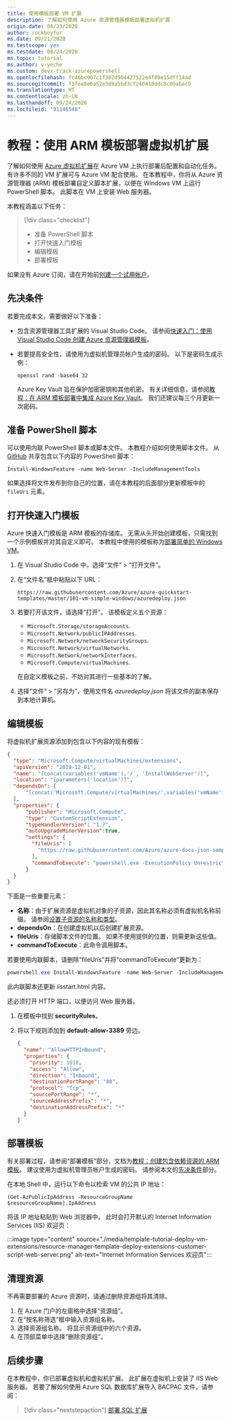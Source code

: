 ```yaml
---
title: 使用模板部署 VM 扩展
description: 了解如何使用 Azure 资源管理器模板部署虚拟机扩展
origin.date: 04/23/2020
author: rockboyfor
ms.date: 09/21/2020
ms.testscope: yes
ms.testdate: 08/24/2020
ms.topic: tutorial
ms.author: v-yeche
ms.custom: devx-track-azurepowershell
ms.openlocfilehash: fc46bc967c1f302d9b4427522e4f09e15dff14ad
ms.sourcegitcommit: f3fee8e6a52e3d8a5bd3cf240410ddc8c09abac9
ms.translationtype: HT
ms.contentlocale: zh-CN
ms.lasthandoff: 09/24/2020
ms.locfileid: "91146548"
---
```

<!-- Verify Successfully-->
# <a name="tutorial-deploy-virtual-machine-extensions-with-arm-templates"></a>教程：使用 ARM 模板部署虚拟机扩展

了解如何使用 [Azure 虚拟机扩展](../../virtual-machines/extensions/features-windows.md)在 Azure VM 上执行部署后配置和自动化任务。 有许多不同的 VM 扩展可与 Azure VM 配合使用。 在本教程中，你将从 Azure 资源管理器 (ARM) 模板部署自定义脚本扩展，以便在 Windows VM 上运行 PowerShell 脚本。  此脚本在 VM 上安装 Web 服务器。

本教程涵盖以下任务：

> [!div class="checklist"]
> * 准备 PowerShell 脚本
> * 打开快速入门模板
> * 编辑模板
> * 部署模板

如果没有 Azure 订阅，请在开始前[创建一个试用帐户](https://www.azure.cn/pricing/1rmb-trial/)。

## <a name="prerequisites"></a>先决条件

若要完成本文，需要做好以下准备：

* 包含资源管理器工具扩展的 Visual Studio Code。 请参阅[快速入门：使用 Visual Studio Code 创建 Azure 资源管理器模板](quickstart-create-templates-use-visual-studio-code.md)。
* 若要提高安全性，请使用为虚拟机管理员帐户生成的密码。 以下是密码生成示例：

    ```console
    openssl rand -base64 32
    ```

    Azure Key Vault 旨在保护加密密钥和其他机密。 有关详细信息，请参阅[教程：在 ARM 模板部署中集成 Azure Key Vault](./template-tutorial-use-key-vault.md)。 我们还建议每三个月更新一次密码。

## <a name="prepare-a-powershell-script"></a>准备 PowerShell 脚本

可以使用内联 PowerShell 脚本或脚本文件。  本教程介绍如何使用脚本文件。 从 [GitHub](https://raw.githubusercontent.com/Azure/azure-docs-json-samples/master/tutorial-vm-extension/installWebServer.ps1) 共享包含以下内容的 PowerShell 脚本：

```azurepowershell
Install-WindowsFeature -name Web-Server -IncludeManagementTools
```

如果选择将文件发布到你自己的位置，请在本教程的后面部分更新模板中的 `fileUri` 元素。

## <a name="open-a-quickstart-template"></a>打开快速入门模板

Azure 快速入门模板是 ARM 模板的存储库。 无需从头开始创建模板，只需找到一个示例模板并对其自定义即可。 本教程中使用的模板称为[部署简单的 Windows VM](https://github.com/Azure/azure-quickstart-templates/tree/master/101-vm-simple-windows/)。

1. 在 Visual Studio Code 中，选择“文件” > “打开文件”。 
1. 在“文件名”框中粘贴以下 URL：

    ```url
    https://raw.githubusercontent.com/Azure/azure-quickstart-templates/master/101-vm-simple-windows/azuredeploy.json
    ```

1. 若要打开该文件，请选择“打开”。
    该模板定义五个资源：

    * `Microsoft.Storage/storageAccounts`. 
    * `Microsoft.Network/publicIPAddresses`. 
    * `Microsoft.Network/networkSecurityGroups`.
    * `Microsoft.Network/virtualNetworks`. 
    * `Microsoft.Network/networkInterfaces`. 
    * `Microsoft.Compute/virtualMachines`. 
    
    <!--Not Available on [template reference](https://docs.microsoft.com/azure/templates/Microsoft.Storage/storageAccounts)-->
    <!--Not Available on [template reference](https://docs.microsoft.com/azure/templates/microsoft.network/publicipaddresses)-->
    <!--Not Available on [template reference](https://docs.microsoft.com/azure/templates/microsoft.network/networksecuritygroups).
    <!--Not Available on [template reference](https://docs.microsoft.com/azure/templates/microsoft.network/virtualnetworks)-->
    <!--Not Available on [template reference](https://docs.microsoft.com/azure/templates/microsoft.network/networkinterfaces)-->
    <!--Not Available on [template reference](https://docs.microsoft.com/azure/templates/microsoft.compute/virtualmachines)-->

     在自定义模板之前，不妨对其进行一些基本的了解。

1. 选择“文件” > “另存为”，使用文件名 *azuredeploy.json* 将该文件的副本保存到本地计算机。 

## <a name="edit-the-template"></a>编辑模板

将虚拟机扩展资源添加到包含以下内容的现有模板：

<!--MOONCAKE: CUSTOMIZE-->
<!--Verified successfully with installWebServer.ps1 file in https://raw.githubusercontent.com-->

```json
{
  "type": "Microsoft.Compute/virtualMachines/extensions",
  "apiVersion": "2019-12-01",
  "name": "[concat(variables('vmName'),'/', 'InstallWebServer')]",
  "location": "[parameters('location')]",
  "dependsOn": [
      "[concat('Microsoft.Compute/virtualMachines/',variables('vmName'))]"
  ],
  "properties": {
      "publisher": "Microsoft.Compute",
      "type": "CustomScriptExtension",
      "typeHandlerVersion": "1.7",
      "autoUpgradeMinorVersion":true,
      "settings": {
        "fileUris": [
          "https://raw.githubusercontent.com/Azure/azure-docs-json-samples/master/tutorial-vm-extension/installWebServer.ps1"
        ],
        "commandToExecute": "powershell.exe -ExecutionPolicy Unrestricted -File installWebServer.ps1"
      }
  }
}
```

<!--MOONCAKE: CUSTOMIZE-->

<!--Not Available on  [extension reference](https://docs.microsoft.com/azure/templates/microsoft.compute/virtualmachines/extensions)-->

下面是一些重要元素：

* **名称**：由于扩展资源是虚拟机对象的子资源，因此其名称必须有虚拟机名称前缀。 请参阅[设置子资源的名称和类型](child-resource-name-type.md)。
* **dependsOn**：在创建虚拟机以后创建扩展资源。
* **fileUris**：存储脚本文件的位置。 如果不使用提供的位置，则需更新这些值。
* **commandToExecute**：此命令调用脚本。

若要使用内联脚本，请删除“fileUris”并将“commandToExecute”更新为：

```powershell
powershell.exe Install-WindowsFeature -name Web-Server -IncludeManagementTools && powershell.exe remove-item 'C:\\inetpub\\wwwroot\\iisstart.htm' && powershell.exe Add-Content -Path 'C:\\inetpub\\wwwroot\\iisstart.htm' -Value $('Hello World from ' + $env:computername)
```

此内联脚本还更新 iisstart.html 内容。

还必须打开 HTTP 端口，以便访问 Web 服务器。

1. 在模板中找到 **securityRules**。
1. 将以下规则添加到 **default-allow-3389** 旁边。

    ```json
    {
      "name": "AllowHTTPInBound",
      "properties": {
        "priority": 1010,
        "access": "Allow",
        "direction": "Inbound",
        "destinationPortRange": "80",
        "protocol": "Tcp",
        "sourcePortRange": "*",
        "sourceAddressPrefix": "*",
        "destinationAddressPrefix": "*"
      }
    }
    ```

## <a name="deploy-the-template"></a>部署模板

有关部署过程，请参阅“部署模板”部分，文档为[教程：创建包含依赖资源的 ARM 模板](./template-tutorial-create-templates-with-dependent-resources.md#deploy-the-template)。 建议使用为虚拟机管理员帐户生成的密码。 请参阅本文的[先决条件](#prerequisites)部分。

在本地 Shell 中，运行以下命令以检索 VM 的公共 IP 地址：

```azurepowershell
(Get-AzPublicIpAddress -ResourceGroupName $resourceGroupName).IpAddress
```

将该 IP 地址粘贴到 Web 浏览器中。 此时会打开默认的 Internet Information Services (IIS) 欢迎页：

:::image type="content" source="./media/template-tutorial-deploy-vm-extensions/resource-manager-template-deploy-extensions-customer-script-web-server.png" alt-text="Internet Information Services 欢迎页":::

## <a name="clean-up-resources"></a>清理资源

不再需要部署的 Azure 资源时，请通过删除资源组将其清除。

1. 在 Azure 门户的左窗格中选择“资源组”。
2. 在“按名称筛选”框中输入资源组名称。
3. 选择资源组名称。
    将显示资源组中的六个资源。
4. 在顶部菜单中选择“删除资源组”。

## <a name="next-steps"></a>后续步骤

在本教程中，你已部署虚拟机和虚拟机扩展。 此扩展在虚拟机上安装了 IIS Web 服务器。 若要了解如何使用 Azure SQL 数据库扩展导入 BACPAC 文件，请参阅：

> [!div class="nextstepaction"]
> [部署 SQL 扩展](./template-tutorial-deploy-sql-extensions-bacpac.md)

<!-- Update_Description: update meta properties, wording update, update link -->
